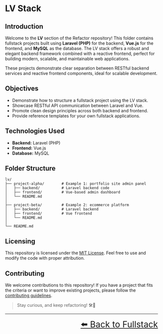 # LV Stack

## Introduction

Welcome to the **LV** section of the Refactor repository! This folder contains fullstack projects built using **Laravel (PHP)** for the backend, **Vue.js** for the frontend, and **MySQL** as the database. The LV stack offers a robust and elegant backend framework combined with a reactive frontend, perfect for building modern, scalable, and maintainable web applications.

These projects demonstrate clear separation between RESTful backend services and reactive frontend components, ideal for scalable development.

## Objectives

- Demonstrate how to structure a fullstack project using the LV stack.
- Showcase RESTful API communication between Laravel and Vue.
- Promote clean design principles across both backend and frontend.
- Provide reference templates for your own fullstack applications.

## Technologies Used

- **Backend:** Laravel (PHP)
- **Frontend:** Vue.js
- **Database:** MySQL

## Folder Structure

```text
lv/
├── project-alpha/        # Example 1: portfolio site admin panel
│   ├── backend/          # Laravel backend code
│   ├── frontend/         # Vue-based admin dashboard
│   └── README.md
│
├── project-beta/         # Example 2: ecommerce platform
│   ├── backend/          # Laravel backend
│   ├── frontend/         # Vue frontend
│   └── README.md
│
└── README.md
```

## Licensing

This repository is licensed under the [MIT License](../../LICENSE). Feel free to use and modify the code with proper attribution.

## Contributing

We welcome contributions to this repository! If you have a project that fits the criteria or want to improve existing projects, please follow the [contributing guidelines](../../CONTRIBUTING.md).

> Stay curious, and keep refactoring! 🛠️🚀

---

<div align="right" style="font-size: 2em;">
    <a href="../README.md">⬅️ Back to Fullstack</a>
</div>
